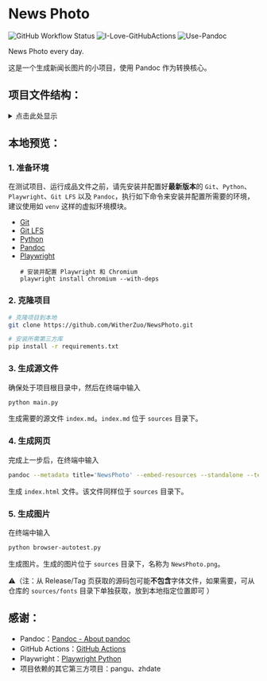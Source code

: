 # News Photo

![GitHub Workflow Status](https://img.shields.io/github/actions/workflow/status/WitherZuo/NewsPhoto/main.yml?style=for-the-badge&logo=github-actions&logoColor=white)  ![I-Love-GitHubActions](https://img.shields.io/badge/I%20%E2%9D%A4%20YOU-GITHUB%20ACTIONS-blue?style=for-the-badge&logo=github&logoColor=white)  ![Use-Pandoc](https://img.shields.io/badge/USE-Pandoc-red?style=for-the-badge&logo=markdown&logoColor=white)

News Photo every day.

这是一个生成新闻长图片的小项目，使用 Pandoc 作为转换核心。

## 项目文件结构：
<details>
<summary>点击此处显示</summary>

```
./NewsPhoto
│   .gitattributes（用于控制 Git LFS 大文件存储特性的设置）
│   .gitignore（配置应被 Git 忽略追踪的文件）
│   browser-autotest.py（浏览器自动化，从生成的页面截图）
│   LICENSE（项目许可）
│   main.py（项目主入口，生成所需的源文件：index.md）
│   news.txt（初始的新闻源稿，必需）
│   NewsPhoto.code-workspace（VS Code 工作区配置）
│   README.md（项目自述）
│   requirements.txt（项目的依赖项配置文件）
│
├───.github（GitHub 相关）
│   └───workflows（GitHub Actions 工作流）
│           main.yml（工作流任务配置）
│
├───.vscode（VS Code 项目配置）
│       tasks.json（项目中的可执行任务）
│
├───modules（项目功能模块）
│       __init__.py（模块初始化文件）
│       today.py（获取和当前日期时间有关的信息，包括农历日期）
│       bing.py（获取必应每日图片的数据，包括描述和图片自身）
│       zhdate.py（获取中国农历日期）
│       constants.py（农历月份数据）
│
├───push（可重用的任务）
│       preview.ps1（用于一键生成 NewsPhoto 并预览）
│       publish.ps1（用于一键上传 NewsPhoto 成品并生成 Release）
│
├───sources（项目源文件）
│   │   index.html（NewsPhoto 页面，默认不存在）
│   │   index.md（Markdown 版 NewsPhoto 文档，用于生成 index.html，默认不存在）
│   │   NewsPhoto.png（生成的 NewsPhoto 图片，默认不存在）
│   │
│   ├───fonts（字体）
│   │       .gitkeep（缺省文件）
│   │       MiSans-Regular.woff2（Mi Sans 字体，Regular 字重）
│   │       MiSans-Semibold.woff2（Mi Sans 字体，Semibold 字重）
│   │
│   ├───images（图片）
│   │       photo.jpg（当日的必应图片，默认不存在）
│   │       qrcode-springfestival.png（二维码，春节风格）
│   │       qrcode.png（二维码，正常风格）
│   │
│   └───styles（样式表）
│           footer.css（底部栏样式）
│           global.css（全局样式）
│           header.css（顶部栏样式）
│           index.css（样式主入口）
│           section.css（主要内容样式）
│           springfestival.css（春节特殊样式）
│
└───template（模板）
        newsphoto.html5（Pandoc 生成 HTML 文件时所需模板）
```

</details>

## 本地预览：

### 1. 准备环境

在测试项目、运行成品文件之前，请先安装并配置好**最新版本**的 `Git`、`Python`、`Playwright`、`Git LFS` 以及 `Pandoc`，执行如下命令来安装并配置所需要的环境，建议使用如 `venv` 这样的虚拟环境模块。

- [Git](https://git-scm.com/downloads)
- [Git LFS](https://github.com/git-lfs/git-lfs#installing)
- [Python](https://www.python.org/downloads/)
- [Pandoc](https://pandoc.org/installing.html)
- [Playwright](https://playwright.dev/python/docs/intro#installing-playwright)
    ```
    # 安装并配置 Playwright 和 Chromium
    playwright install chromium --with-deps
    ```

### 2. 克隆项目
```bash
# 克隆项目到本地
git clone https://github.com/WitherZuo/NewsPhoto.git

# 安装所需第三方库
pip install -r requirements.txt
```

### 3. 生成源文件

确保处于项目根目录中，然后在终端中输入

```bash
python main.py
```

生成需要的源文件 `index.md`。`index.md` 位于 `sources` 目录下。

### 4. 生成网页

完成上一步后，在终端中输入

```bash
pandoc --metadata title='NewsPhoto' --embed-resources --standalone --template='template/newsphoto.html5' --css sources/styles/index.css sources/index.md --output sources/index.html
```

生成 `index.html` 文件。该文件同样位于 `sources` 目录下。

### 5. 生成图片

在终端中输入

```bash
python browser-autotest.py
```

生成图片。生成的图片位于 `sources` 目录下，名称为 `NewsPhoto.png`。

⚠️（注：从 Release/Tag 页获取的源码包可能**不包含**字体文件，如果需要，可从仓库的 `sources/fonts` 目录下单独获取，放到本地指定位置即可 ）

## 感谢：

- Pandoc：[Pandoc - About pandoc](https://pandoc.org/index.html)
- GitHub Actions：[GitHub Actions](https://github.com/features/actions)
- Playwright：[Playwright Python](https://playwright.dev/python/)
- 项目依赖的其它第三方项目：pangu、zhdate